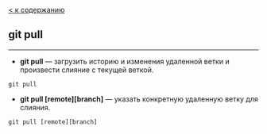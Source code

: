 [< к содержанию](./readme.md)

## git pull

---

+ **git pull** — загрузить историю и изменения удаленной ветки и произвести слияние с текущей веткой.

`git pull`

+ **git pull [remote][branch]** — указать конкретную удаленную ветку для слияния.

`git pull [remote][branch]`